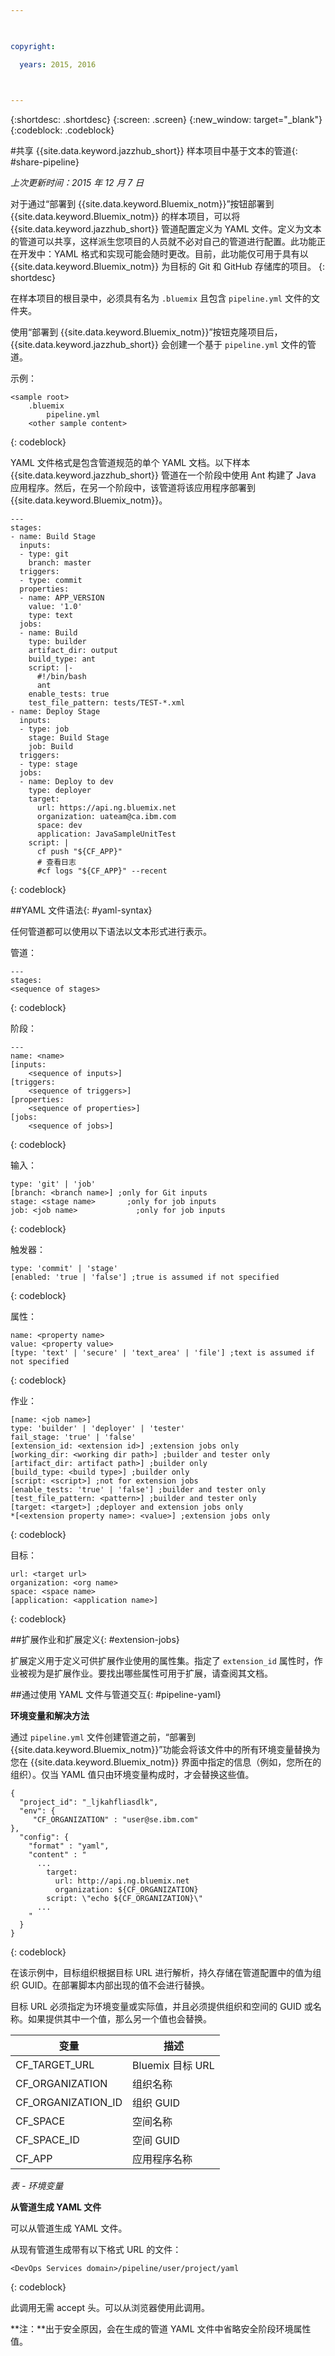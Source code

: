 ```yaml
---

 

copyright:

  years: 2015, 2016

 

---
```


{:shortdesc: .shortdesc}
{:screen: .screen}
{:new_window: target="_blank"}
{:codeblock: .codeblock}

#共享 {{site.data.keyword.jazzhub_short}} 样本项目中基于文本的管道{: #share-pipeline}

*上次更新时间：2015 年 12 月 7 日* 

对于通过“部署到 {{site.data.keyword.Bluemix_notm}}”按钮部署到 {{site.data.keyword.Bluemix_notm}} 的样本项目，可以将 {{site.data.keyword.jazzhub_short}} 管道配置定义为 YAML 文件。定义为文本的管道可以共享，这样派生您项目的人员就不必对自己的管道进行配置。此功能正在开发中：YAML 格式和实现可能会随时更改。目前，此功能仅可用于具有以 {{site.data.keyword.Bluemix_notm}} 为目标的 Git 和 GitHub 存储库的项目。
{: shortdesc} 

在样本项目的根目录中，必须具有名为 `.bluemix` 且包含 `pipeline.yml` 文件的文件夹。

使用“部署到 {{site.data.keyword.Bluemix_notm}}”按钮克隆项目后，{{site.data.keyword.jazzhub_short}} 会创建一个基于 `pipeline.yml` 文件的管道。 

示例：
``` 
<sample root>
	.bluemix
		pipeline.yml
	<other sample content>
```
{: codeblock} 

YAML 文件格式是包含管道规范的单个 YAML 文档。以下样本 {{site.data.keyword.jazzhub_short}} 管道在一个阶段中使用 Ant 构建了 Java 应用程序。然后，在另一个阶段中，该管道将该应用程序部署到 {{site.data.keyword.Bluemix_notm}}。 

``` 
---
stages:
- name: Build Stage
  inputs:
  - type: git
    branch: master
  triggers:
  - type: commit
  properties:
  - name: APP_VERSION
    value: '1.0'
    type: text
  jobs:
  - name: Build
    type: builder
    artifact_dir: output
    build_type: ant
    script: |-
      #!/bin/bash
      ant
    enable_tests: true
    test_file_pattern: tests/TEST-*.xml
- name: Deploy Stage
  inputs:
  - type: job
    stage: Build Stage
    job: Build
  triggers:
  - type: stage
  jobs:
  - name: Deploy to dev
    type: deployer
    target:
      url: https://api.ng.bluemix.net
      organization: uateam@ca.ibm.com
      space: dev
      application: JavaSampleUnitTest
    script: |
      cf push "${CF_APP}"
      # 查看日志
      #cf logs "${CF_APP}" --recent
```
{: codeblock} 

##YAML 文件语法{: #yaml-syntax}

任何管道都可以使用以下语法以文本形式进行表示。

管道：
```
---
stages:
<sequence of stages>
```
{: codeblock} 

阶段：
```
---
name: <name>
[inputs: 
	<sequence of inputs>] 
[triggers:   
	<sequence of triggers>] 
[properties:   
	<sequence of properties>] 
[jobs:   
	<sequence of jobs>]
```
{: codeblock} 

输入：
```
type: 'git' | 'job'
[branch: <branch name>] ;only for Git inputs
stage: <stage name>		  ;only for job inputs
job: <job name>			   	;only for job inputs
```
{: codeblock} 

触发器：
```
type: 'commit' | 'stage'
[enabled: 'true | 'false'] ;true is assumed if not specified
```
{: codeblock} 	
	
属性：
```
name: <property name>
value: <property value>
[type: 'text' | 'secure' | 'text_area' | 'file'] ;text is assumed if not specified
```
{: codeblock} 

作业：
```
[name: <job name>]
type: 'builder' | 'deployer' | 'tester'
fail_stage: 'true' | 'false'
[extension_id: <extension id>] ;extension jobs only
[working_dir: <working dir path>] ;builder and tester only
[artifact_dir: artifact path>] ;builder only
[build_type: <build type>] ;builder only
[script: <script>] ;not for extension jobs
[enable_tests: 'true' | 'false'] ;builder and tester only
[test_file_pattern: <pattern>] ;builder and tester only
[target: <target>] ;deployer and extension jobs only
*[<extension property name>: <value>] ;extension jobs only
```
{: codeblock} 

目标：
```
url: <target url>
organization: <org name>
space: <space name>
[application: <application name>]
```
{: codeblock} 

##扩展作业和扩展定义{: #extension-jobs} 

扩展定义用于定义可供扩展作业使用的属性集。指定了 `extension_id` 属性时，作业被视为是扩展作业。要找出哪些属性可用于扩展，请查阅其文档。 

##通过使用 YAML 文件与管道交互{: #pipeline-yaml} 

**环境变量和解决方法** 
<!-- Formating for this? -->

通过 `pipeline.yml` 文件创建管道之前，“部署到 {{site.data.keyword.Bluemix_notm}}”功能会将该文件中的所有环境变量替换为您在 {{site.data.keyword.Bluemix_notm}} 界面中指定的信息（例如，您所在的组织）。仅当 YAML 值只由环境变量构成时，才会替换这些值。 

```
{
  "project_id": "_ljkahfliasdlk",
  "env": {
     "CF_ORGANIZATION" : "user@se.ibm.com"
},
  "config": {
    "format" : "yaml",
    "content" : "
      ...
        target:
          url: http://api.ng.bluemix.net
          organization: ${CF_ORGANIZATION}
        script: \"echo ${CF_ORGANIZATION}\"                
      ...
    "
  }
}
```
{: codeblock} 

在该示例中，目标组织根据目标 URL 进行解析，持久存储在管道配置中的值为组织 GUID。在部署脚本内部出现的值不会进行替换。

目标 URL 必须指定为环境变量或实际值，并且必须提供组织和空间的 GUID 或名称。如果提供其中一个值，那么另一个值也会替换。

变量 | 描述
---------------- | ---------------- 
CF_TARGET_URL |	Bluemix 目标 URL
CF_ORGANIZATION	| 组织名称
CF_ORGANIZATION_ID	| 组织 GUID
CF_SPACE |	空间名称
CF_SPACE_ID |	空间 GUID
CF_APP	| 应用程序名称

*表 - 环境变量*

**从管道生成 YAML 文件** 

可以从管道生成 YAML 文件。 

从现有管道生成带有以下格式 URL 的文件：

```
<DevOps Services domain>/pipeline/user/project/yaml
```
{: codeblock} 

此调用无需 accept 头。可以从浏览器使用此调用。 

**注：**出于安全原因，会在生成的管道 YAML 文件中省略安全阶段环境属性值。 


